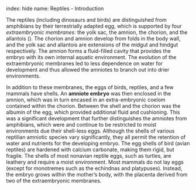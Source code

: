index: hide
name: Reptiles - Introduction

The reptiles (including dinosaurs and birds) are distinguished from amphibians by their terrestrially adapted egg, which is supported by four  *extraembryonic membranes*: the yolk sac, the amnion, the chorion, and the allantois (). The chorion and amnion develop from folds in the body wall, and the yolk sac and allantois are extensions of the midgut and hindgut respectively. The amnion forms a fluid-filled cavity that provides the embryo with its own internal aquatic environment. The evolution of the extraembryonic membranes led to less dependence on water for development and thus allowed the amniotes to branch out into drier environments.

In addition to these membranes, the eggs of birds, reptiles, and a few mammals have shells. An  **amniote embryo** was then enclosed in the amnion, which was in turn encased in an extra-embryonic coelom contained within the chorion. Between the shell and the chorion was the albumin of the egg, which provided additional fluid and cushioning. This was a significant development that further distinguishes the amniotes from amphibians, which were and continue to be restricted to moist environments due their shell-less eggs. Although the shells of various reptilian amniotic species vary significantly, they all permit the retention of water and nutrients for the developing embryo. The egg shells of bird (avian reptiles) are hardened with calcium carbonate, making them rigid, but fragile. The shells of most nonavian reptile eggs, such as turtles, are leathery and require a moist environment. Most mammals do not lay eggs (except for monotremes such as the echindnas and platypuses). Instead, the embryo grows within the mother’s body, with the placenta derived from two of the extraembryonic membranes.
